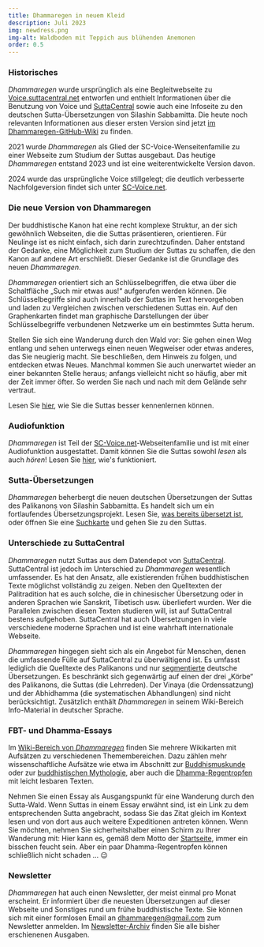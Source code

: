 ```yaml
---
title: Dhammaregen in neuem Kleid 
description: Juli 2023 
img: newdress.png
img-alt: Waldboden mit Teppich aus blühenden Anemonen
order: 0.5
---
```

### Historisches
*Dhammaregen* wurde ursprünglich als eine Begleitwebseite zu [Voice.suttacentral.net](https://voice.suttacentral.net) entworfen und enthielt Informationen über die Benutzung von Voice und [SuttaCentral](https://suttacentral.net/?lang=de) sowie auch eine Infoseite zu den deutschen Sutta-Übersetzungen von Silashin Sabbamitta. Die heute noch relevanten Informationen aus dieser ersten Version sind jetzt [im Dhammaregen-GitHub-Wiki](https://github.com/dhammaregen/dhammaregen3/wiki) zu finden.

2021 wurde *Dhammaregen* als Glied der SC-Voice-Wenseitenfamilie zu einer Webseite zum Studium der Suttas ausgebaut. Das heutige *Dhammaregen* entstand 2023 und ist eine weiterentwickelte Version davon.

2024 wurde das ursprüngliche Voice stillgelegt; die deutlich verbesserte Nachfolgeversion findet sich unter [SC-Voice.net](https://sc-voice.net).

### Die neue Version von Dhammaregen
Der buddhistische Kanon hat eine recht komplexe Struktur, an der sich gewöhnlich Webseiten, die die Suttas präsentieren, orientieren. Für Neulinge ist es nicht einfach, sich darin zurechtzufinden. Daher entstand der Gedanke, eine Möglichkeit zum Studium der Suttas zu schaffen, die den Kanon auf andere Art erschließt. Dieser Gedanke ist die Grundlage des neuen *Dhammaregen*.

*Dhammaregen* orientiert sich an Schlüsselbegriffen, die etwa über die Schaltfläche „Such mir etwas aus!“ aufgerufen werden können. Die Schlüsselbegriffe sind auch innerhalb der Suttas im Text hervorgehoben und laden zu Vergleichen zwischen verschiedenen Suttas ein. Auf den Graphenkarten findet man graphische Darstellungen der über Schlüsselbegriffe verbundenen Netzwerke um ein bestimmtes Sutta herum.

Stellen Sie sich eine Wanderung durch den Wald vor: Sie gehen einen Weg entlang und sehen unterwegs einen neuen Wegweiser oder etwas anderes, das Sie neugierig macht. Sie beschließen, dem Hinweis zu folgen, und entdecken etwas Neues. Manchmal kommen Sie auch unerwartet wieder an einer bekannten Stelle heraus; anfangs vielleicht nicht so häufig, aber mit der Zeit immer öfter. So werden Sie nach und nach mit dem Gelände sehr vertraut.

Lesen Sie [hier](#/wiki/studium/inhalt), wie Sie die Suttas besser kennenlernen können.

### Audiofunktion
*Dhammaregen* ist Teil der [SC-Voice.net](https://sc-voice.net)-Webseitenfamilie und ist mit einer Audiofunktion ausgestattet. Damit können Sie die Suttas sowohl *lesen* als auch *hören*! Lesen Sie [hier](#/wiki/studium/hoeren), wie's funktioniert.

### Sutta-Übersetzungen
*Dhammaregen* beherbergt die neuen deutschen Übersetzungen der Suttas des Palikanons von Silashin Sabbamitta. Es handelt sich um ein fortlaufendes Übersetzungsprojekt. Lesen Sie, [was bereits übersetzt ist](#/wiki/uebersetzung/uebersicht), oder öffnen Sie eine [Suchkarte](#/search//de) und gehen Sie zu den Suttas.

### Unterschiede zu SuttaCentral

*Dhammaregen* nutzt Suttas aus dem Datendepot von [SuttaCentral](https://suttacentral.net). SuttaCentral ist jedoch im Unterschied zu *Dhammaregen* wesentlich umfassender. Es hat den Ansatz, alle existierenden frühen buddhistischen Texte möglichst vollständig zu zeigen. Neben den Quelltexten der Palitradition hat es auch solche, die in chinesischer Übersetzung oder in anderen Sprachen wie Sanskrit, Tibetisch usw. überliefert wurden. Wer die Parallelen zwischen diesen Texten studieren will, ist auf SuttaCentral bestens aufgehoben. SuttaCentral hat auch Übersetzungen in viele verschiedene moderne Sprachen und ist eine wahrhaft internationale Webseite.

*Dhammaregen* hingegen sieht sich als ein Angebot für Menschen, denen die umfassende Fülle auf SuttaCentral zu überwältigend ist. Es umfasst lediglich die Quelltexte des Palikanons und nur [segmentierte](https://github.com/dhammaregen/dhammaregen3/wiki/Voice-%E2%80%93-Segmentierung) deutsche Übersetzungen. Es beschränkt sich gegenwärtig auf einen der drei „Körbe“ des Palikanons, die Suttas (die Lehrreden). Der Vinaya (die Ordenssatzung) und der Abhidhamma (die systematischen Abhandlungen) sind nicht berücksichtigt. Zusätzlich enthält *Dhammaregen* in seinem Wiki-Bereich Info-Material in deutscher Sprache.

### FBT- und Dhamma-Essays
Im [Wiki-Bereich von *Dhammaregen*](#/wiki/inhalt) finden Sie mehrere Wikikarten mit Aufsätzen zu verschiedenen Themembereichen. Dazu zählen mehr wissenschaftliche Aufsätze wie etwa im Abschnitt zur [Buddhismuskunde](#/wiki/buddhismuskunde/inhalt) oder zur [buddhistischen Mythologie](#/wiki/mythologie/inhalt), aber auch die [Dhamma-Regentropfen](#/wiki/tropfen/inhalt) mit leicht lesbaren Texten.

Nehmen Sie einen Essay als Ausgangspunkt für eine Wanderung durch den Sutta-Wald. Wenn Suttas in einem Essay erwähnt sind, ist ein Link zu dem entsprechenden Sutta angebracht, sodass Sie das Zitat gleich im Kontext lesen und von dort aus auch weitere Expeditionen antreten können. Wenn Sie möchten, nehmen Sie sicherheitshalber einen Schirm zu Ihrer Wanderung mit: Hier kann es, gemäß dem Motto der [Startseite](#/wiki/startseite), immer ein bisschen feucht sein. Aber ein paar Dhamma-Regentropfen können schließlich nicht schaden … 😉

### Newsletter
*Dhammaregen* hat auch einen Newsletter, der meist einmal pro Monat erscheint. Er informiert über die neuesten Übersetzungen auf dieser Webseite und Sonstiges rund um frühe buddhistische Texte. Sie können sich mit einer formlosen Email an [dhammaregen@gmail.com](mailto:dhammaregen@gmail.com) zum Newsletter anmelden. Im [Newsletter-Archiv](#/wiki/news/inhalt) finden Sie alle bisher erschienenen Ausgaben.
